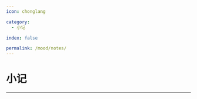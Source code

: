 ```yaml
---
icon: chonglang

category:
  - 小记

index: false

permalink: /mood/notes/
---
```


# 小记

<Catalog base='/mood/notes/' />

---

